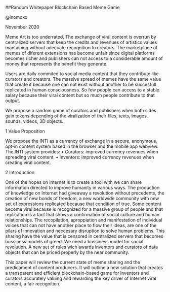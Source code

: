##Random Whitepaper
Blockchain Based Meme Game

@inomoxo

November 2020


Meme Art is too underrated. The exchange of viral content is overrun by centralized servers that keep the credits and revenues of artistics values mantaining without adecuate recognition to creators. The marketplace of memes of diferent extensions has become unfair since digital platforms becomes richer and publishers can not access to a considerable amount of money that represents the benefit they generate.

Users are daily commited to social media content that they contribute like curators and creators. The massive spread of memes have the same value that create it because one can not exist without another to be succesfull replicated in human consciousness. So few people can access to a stable salary because their viral content but so much people contribute to that output. 

We propose a random game of curators and publishers when both sides gain tokens depending of the viralization of their files, texts, images, sounds, videos, 3D objects.


1 Value Proposition

We propose the INTI as a currency of exchange in a secure, anonymous, opt-in content
system based in the browser and the mobile app webview. The INTI system provides:
• Curators: improved currency revenues when spreading viral content.
• Inventors: improved currency revenues when creating viral content.

2 Introduction

One of the hopes on Internet is to create a tool with we can share information directed to improve humanity in various ways. The production of knowledge on Internet had giveaway a revolution without precedents, the creation of new bonds of freedom, a new worldwide community with new set of expressions replicated because that condition of true. Some content become viral because is recognized for a massive group of people and that replication is a fact that shows a confirmation of social culture and human relationships. The recopilation, aproppiation and manifestation of individual voices that can not have another place to flow their ideas, are one of the pilars of innovation and neccesary disruption to solve human problems. This sharing have the value that is censored in centralized servers that becomes bussiness models of greed. We need a bussiness model for social revolution. A new set of rules wich awards inventors and curators of data objects that can be priced properly by the near community.

This paper will review the current state of meme sharing and the predicament of content producers. It will outline a new solution that creates a transparent and efficient blockchain-based game for inventors and curators accurately valuing and rewarding the key driver of Internet viral content, a fair recognition.
